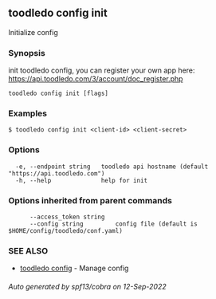 ## toodledo config init

Initialize config

### Synopsis

init toodledo config,
you can register your own app here: https://api.toodledo.com/3/account/doc_register.php 


```
toodledo config init [flags]
```

### Examples

```
$ toodledo config init <client-id> <client-secret>

```

### Options

```
  -e, --endpoint string   toodledo api hostname (default "https://api.toodledo.com")
  -h, --help              help for init
```

### Options inherited from parent commands

```
      --access_token string   
      --config string         config file (default is $HOME/config/toodledo/conf.yaml)
```

### SEE ALSO

* [toodledo config](toodledo_config.md)	 - Manage config

###### Auto generated by spf13/cobra on 12-Sep-2022
